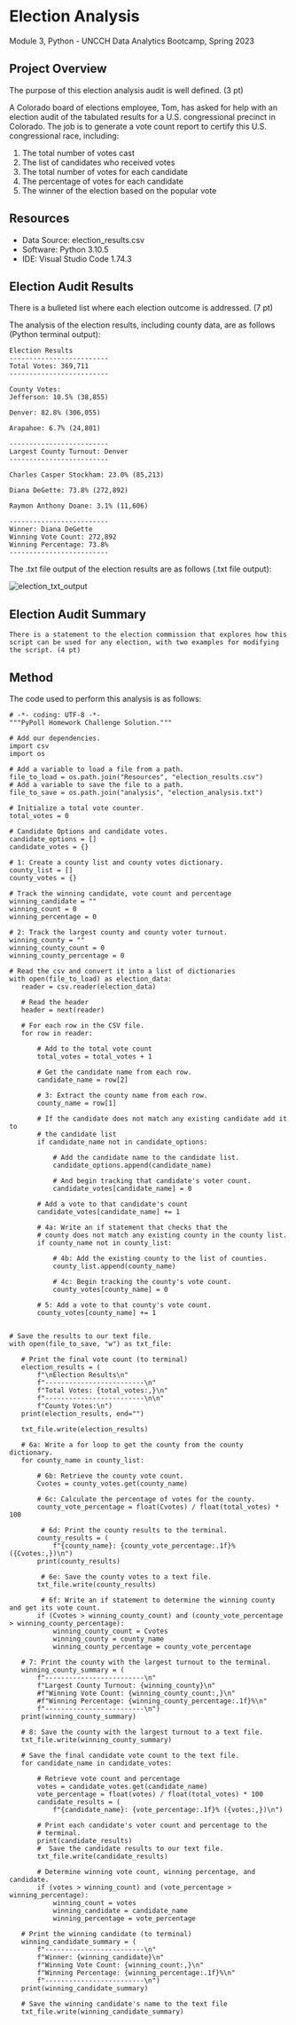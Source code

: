 # Election Analysis
Module 3, Python - UNCCH Data Analytics Bootcamp, Spring 2023

## Project Overview
The purpose of this election analysis audit is well defined. (3 pt)

A Colorado board of elections employee, Tom, has asked for help with an election audit of the tabulated results for a U.S. congressional precinct in Colorado. The job is to generate a vote count report to certify this U.S. congressional race, including: 

1. The total number of votes cast
2. The list of candidates who received votes
3. The total number of votes for each candidate
4. The percentage of votes for each candidate
5. The winner of the election based on the popular vote

## Resources
- Data Source: election_results.csv
- Software: Python 3.10.5
- IDE: Visual Studio Code 1.74.3

## Election Audit Results
There is a bulleted list where each election outcome is addressed. (7 pt)

The analysis of the election results, including county data, are as follows (Python terminal output):

    Election Results
    -------------------------
    Total Votes: 369,711
    -------------------------

    County Votes:
    Jefferson: 10.5% (38,855)

    Denver: 82.8% (306,055)

    Arapahoe: 6.7% (24,801)

    -------------------------
    Largest County Turnout: Denver
    -------------------------

    Charles Casper Stockham: 23.0% (85,213)

    Diana DeGette: 73.8% (272,892)

    Raymon Anthony Doane: 3.1% (11,606)

    -------------------------
    Winner: Diana DeGette
    Winning Vote Count: 272,892
    Winning Percentage: 73.8%
    -------------------------


The .txt file output of the election results are as follows (.txt file output):

![election_txt_output](/main/analysis/election_txt_output.png)

## Election Audit Summary
    There is a statement to the election commission that explores how this script can be used for any election, with two examples for modifying the script. (4 pt)

## Method
The code used to perform this analysis is as follows: 

 ```
# -*- coding: UTF-8 -*-
"""PyPoll Homework Challenge Solution."""

# Add our dependencies.
import csv
import os

# Add a variable to load a file from a path.
file_to_load = os.path.join("Resources", "election_results.csv")
# Add a variable to save the file to a path.
file_to_save = os.path.join("analysis", "election_analysis.txt")

# Initialize a total vote counter.
total_votes = 0

# Candidate Options and candidate votes.
candidate_options = []
candidate_votes = {}

# 1: Create a county list and county votes dictionary.
county_list = []
county_votes = {}

# Track the winning candidate, vote count and percentage
winning_candidate = ""
winning_count = 0
winning_percentage = 0

# 2: Track the largest county and county voter turnout.
winning_county = ""
winning_county_count = 0
winning_county_percentage = 0

# Read the csv and convert it into a list of dictionaries
with open(file_to_load) as election_data:
    reader = csv.reader(election_data)

    # Read the header
    header = next(reader)

    # For each row in the CSV file.
    for row in reader:

        # Add to the total vote count
        total_votes = total_votes + 1

        # Get the candidate name from each row.
        candidate_name = row[2]

        # 3: Extract the county name from each row.
        county_name = row[1]

        # If the candidate does not match any existing candidate add it to
        # the candidate list
        if candidate_name not in candidate_options:

            # Add the candidate name to the candidate list.
            candidate_options.append(candidate_name)

            # And begin tracking that candidate's voter count.
            candidate_votes[candidate_name] = 0

        # Add a vote to that candidate's count
        candidate_votes[candidate_name] += 1

        # 4a: Write an if statement that checks that the
        # county does not match any existing county in the county list.
        if county_name not in county_list:

            # 4b: Add the existing county to the list of counties.
            county_list.append(county_name)

            # 4c: Begin tracking the county's vote count.
            county_votes[county_name] = 0

        # 5: Add a vote to that county's vote count.
        county_votes[county_name] += 1


# Save the results to our text file.
with open(file_to_save, "w") as txt_file:

    # Print the final vote count (to terminal)
    election_results = (
        f"\nElection Results\n"
        f"-------------------------\n"
        f"Total Votes: {total_votes:,}\n"
        f"-------------------------\n\n"
        f"County Votes:\n")
    print(election_results, end="")

    txt_file.write(election_results)

    # 6a: Write a for loop to get the county from the county dictionary.
    for county_name in county_list:

        # 6b: Retrieve the county vote count. 
        Cvotes = county_votes.get(county_name)
        
        # 6c: Calculate the percentage of votes for the county.
        county_vote_percentage = float(Cvotes) / float(total_votes) * 100

         # 6d: Print the county results to the terminal.
        county_results = (
            f"{county_name}: {county_vote_percentage:.1f}% ({Cvotes:,})\n")
        print(county_results)

         # 6e: Save the county votes to a text file.
        txt_file.write(county_results)

         # 6f: Write an if statement to determine the winning county and get its vote count.
        if (Cvotes > winning_county_count) and (county_vote_percentage > winning_county_percentage):
            winning_county_count = Cvotes
            winning_county = county_name
            winning_county_percentage = county_vote_percentage

    # 7: Print the county with the largest turnout to the terminal.
    winning_county_summary = (
        f"-------------------------\n"
        f"Largest County Turnout: {winning_county}\n"
        #f"Winning Vote Count: {winning_county_count:,}\n"
        #f"Winning Percentage: {winning_county_percentage:.1f}%\n"
        f"-------------------------\n")
    print(winning_county_summary)

    # 8: Save the county with the largest turnout to a text file.
    txt_file.write(winning_county_summary)

    # Save the final candidate vote count to the text file.
    for candidate_name in candidate_votes:

        # Retrieve vote count and percentage
        votes = candidate_votes.get(candidate_name)
        vote_percentage = float(votes) / float(total_votes) * 100
        candidate_results = (
            f"{candidate_name}: {vote_percentage:.1f}% ({votes:,})\n")

        # Print each candidate's voter count and percentage to the
        # terminal.
        print(candidate_results)
        #  Save the candidate results to our text file.
        txt_file.write(candidate_results)

        # Determine winning vote count, winning percentage, and candidate.
        if (votes > winning_count) and (vote_percentage > winning_percentage):
            winning_count = votes
            winning_candidate = candidate_name
            winning_percentage = vote_percentage

    # Print the winning candidate (to terminal)
    winning_candidate_summary = (
        f"-------------------------\n"
        f"Winner: {winning_candidate}\n"
        f"Winning Vote Count: {winning_count:,}\n"
        f"Winning Percentage: {winning_percentage:.1f}%\n"
        f"-------------------------\n")
    print(winning_candidate_summary)

    # Save the winning candidate's name to the text file
    txt_file.write(winning_candidate_summary)
